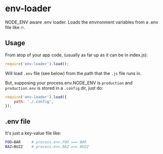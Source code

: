 # env-loader

NODE_ENV aware .env loader. Loads the environment variables from a .env file like :fire:.

## Usage

From atop of your app code, (usually as far up as it can be in index.js):

```js
require('env-loader').load();
```

Will load `.env` file (see below) from the path that the `.js` file runs in.

But, supposing your process.env.NODE_ENV is `production` and `production.env` is stored in a `.config` dir, just do:

```js
require('env-loader').load({
    path: './.config',
});
```

## .env file

It's just a key-value file like:

```sh
FOO=BAR     # process.env.FOO === BAR
BAZ=BUZZ    # process.env.BAZ === BUZZ
```

